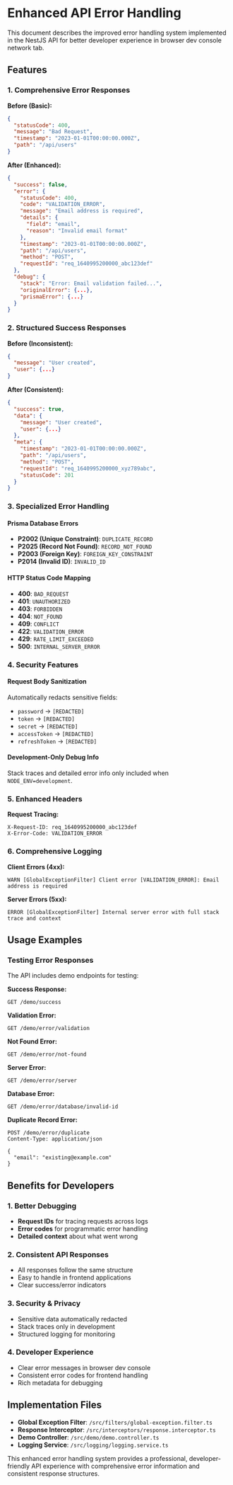 # Enhanced API Error Handling

This document describes the improved error handling system implemented in the NestJS API for better developer experience in browser dev console network tab.

## Features

### 1. Comprehensive Error Responses

**Before (Basic):**
```json
{
  "statusCode": 400,
  "message": "Bad Request",
  "timestamp": "2023-01-01T00:00:00.000Z",
  "path": "/api/users"
}
```

**After (Enhanced):**
```json
{
  "success": false,
  "error": {
    "statusCode": 400,
    "code": "VALIDATION_ERROR",
    "message": "Email address is required",
    "details": {
      "field": "email",
      "reason": "Invalid email format"
    },
    "timestamp": "2023-01-01T00:00:00.000Z",
    "path": "/api/users",
    "method": "POST",
    "requestId": "req_1640995200000_abc123def"
  },
  "debug": {
    "stack": "Error: Email validation failed...",
    "originalError": {...},
    "prismaError": {...}
  }
}
```

### 2. Structured Success Responses

**Before (Inconsistent):**
```json
{
  "message": "User created",
  "user": {...}
}
```

**After (Consistent):**
```json
{
  "success": true,
  "data": {
    "message": "User created",
    "user": {...}
  },
  "meta": {
    "timestamp": "2023-01-01T00:00:00.000Z",
    "path": "/api/users",
    "method": "POST",
    "requestId": "req_1640995200000_xyz789abc",
    "statusCode": 201
  }
}
```

### 3. Specialized Error Handling

#### Prisma Database Errors
- **P2002 (Unique Constraint)**: `DUPLICATE_RECORD`
- **P2025 (Record Not Found)**: `RECORD_NOT_FOUND`
- **P2003 (Foreign Key)**: `FOREIGN_KEY_CONSTRAINT`
- **P2014 (Invalid ID)**: `INVALID_ID`

#### HTTP Status Code Mapping
- **400**: `BAD_REQUEST`
- **401**: `UNAUTHORIZED`
- **403**: `FORBIDDEN`  
- **404**: `NOT_FOUND`
- **409**: `CONFLICT`
- **422**: `VALIDATION_ERROR`
- **429**: `RATE_LIMIT_EXCEEDED`
- **500**: `INTERNAL_SERVER_ERROR`

### 4. Security Features

#### Request Body Sanitization
Automatically redacts sensitive fields:
- `password` → `[REDACTED]`
- `token` → `[REDACTED]`
- `secret` → `[REDACTED]`
- `accessToken` → `[REDACTED]`
- `refreshToken` → `[REDACTED]`

#### Development-Only Debug Info
Stack traces and detailed error info only included when `NODE_ENV=development`.

### 5. Enhanced Headers

**Request Tracing:**
```
X-Request-ID: req_1640995200000_abc123def
X-Error-Code: VALIDATION_ERROR
```

### 6. Comprehensive Logging

**Client Errors (4xx):**
```
WARN [GlobalExceptionFilter] Client error [VALIDATION_ERROR]: Email address is required
```

**Server Errors (5xx):**
```
ERROR [GlobalExceptionFilter] Internal server error with full stack trace and context
```

## Usage Examples

### Testing Error Responses

The API includes demo endpoints for testing:

**Success Response:**
```
GET /demo/success
```

**Validation Error:**
```
GET /demo/error/validation
```

**Not Found Error:**
```
GET /demo/error/not-found
```

**Server Error:**
```
GET /demo/error/server
```

**Database Error:**
```
GET /demo/error/database/invalid-id
```

**Duplicate Record Error:**
```
POST /demo/error/duplicate
Content-Type: application/json

{
  "email": "existing@example.com"
}
```

## Benefits for Developers

### 1. Better Debugging
- **Request IDs** for tracing requests across logs
- **Error codes** for programmatic error handling
- **Detailed context** about what went wrong

### 2. Consistent API Responses
- All responses follow the same structure
- Easy to handle in frontend applications
- Clear success/error indicators

### 3. Security & Privacy
- Sensitive data automatically redacted
- Stack traces only in development
- Structured logging for monitoring

### 4. Developer Experience
- Clear error messages in browser dev console
- Consistent error codes for frontend handling
- Rich metadata for debugging

## Implementation Files

- **Global Exception Filter**: `/src/filters/global-exception.filter.ts`
- **Response Interceptor**: `/src/interceptors/response.interceptor.ts`
- **Demo Controller**: `/src/demo/demo.controller.ts`
- **Logging Service**: `/src/logging/logging.service.ts`

This enhanced error handling system provides a professional, developer-friendly API experience with comprehensive error information and consistent response structures.